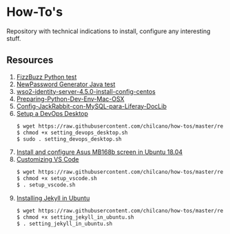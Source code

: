 # How-To's

Repository with technical indications to install, configure any interesting stuff. 

## Resources

1. [FizzBuzz Python test](resources/fizzbuzz1.py)
2. [NewPassword Generator Java test](resources/NewPasswordGenerator.java)
3. [wso2-identity-server-4.5.0-install-config-centos](resources/wso2-identity-server-4.5.0-install-config-centos.md)
4. [Preparing-Python-Dev-Env-Mac-OSX](resources/Preparing-Python-Dev-Env-Mac-OSX.md)
5. [Config-JackRabbit-con-MySQL-para-Liferay-DocLib](resources/config_jackrabbit_con_mysql_para_liferay_doclib.md)
6. [Setup a DevOps Desktop](resources/setting_devops_desktop.sh)
   ```sh
   $ wget https://raw.githubusercontent.com/chilcano/how-tos/master/resources/setting_devops_desktop.sh
   $ chmod +x setting_devops_desktop.sh  
   $ sudo . setting_devops_desktop.sh
   ```
7. [Install and configure Asus MB168b screen in Ubuntu 18.04](resources/install_and_setup_mb168b_in_ubuntu.md)
8. [Customizing VS Code](resources/setup_vscode.sh)
   ```sh
   $ wget https://raw.githubusercontent.com/chilcano/how-tos/master/resources/setup_vscode.sh
   $ chmod +x setup_vscode.sh
   $ . setup_vscode.sh
   ```
9. [Installing Jekyll in Ubuntu](resources/setting_jekyll_in_ubuntu.sh)
   ```sh
   $ wget https://raw.githubusercontent.com/chilcano/how-tos/master/resources/setting_jekyll_in_ubuntu.sh
   $ chmod +x setting_jekyll_in_ubuntu.sh
   $ . setting_jekyll_in_ubuntu.sh
   ```
